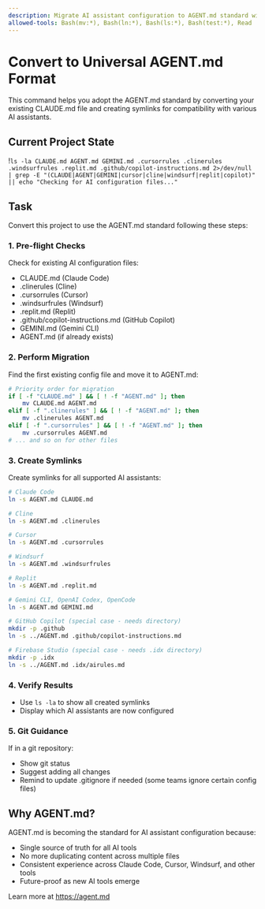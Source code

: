```yaml
---
description: Migrate AI assistant configuration to AGENT.md standard with universal compatibility
allowed-tools: Bash(mv:*), Bash(ln:*), Bash(ls:*), Bash(test:*), Read
---
```


# Convert to Universal AGENT.md Format

This command helps you adopt the AGENT.md standard by converting your existing CLAUDE.md file and creating symlinks for compatibility with various AI assistants.

## Current Project State
!`ls -la CLAUDE.md AGENT.md GEMINI.md .cursorrules .clinerules .windsurfrules .replit.md .github/copilot-instructions.md 2>/dev/null | grep -E "(CLAUDE|AGENT|GEMINI|cursor|cline|windsurf|replit|copilot)" || echo "Checking for AI configuration files..."`

## Task

Convert this project to use the AGENT.md standard following these steps:

### 1. Pre-flight Checks
Check for existing AI configuration files:
- CLAUDE.md (Claude Code)
- .clinerules (Cline)
- .cursorrules (Cursor)
- .windsurfrules (Windsurf)
- .replit.md (Replit)
- .github/copilot-instructions.md (GitHub Copilot)
- GEMINI.md (Gemini CLI)
- AGENT.md (if already exists)

### 2. Perform Migration
Find the first existing config file and move it to AGENT.md:
```bash
# Priority order for migration
if [ -f "CLAUDE.md" ] && [ ! -f "AGENT.md" ]; then
    mv CLAUDE.md AGENT.md
elif [ -f ".clinerules" ] && [ ! -f "AGENT.md" ]; then
    mv .clinerules AGENT.md
elif [ -f ".cursorrules" ] && [ ! -f "AGENT.md" ]; then
    mv .cursorrules AGENT.md
# ... and so on for other files
```

### 3. Create Symlinks
Create symlinks for all supported AI assistants:
```bash
# Claude Code
ln -s AGENT.md CLAUDE.md

# Cline
ln -s AGENT.md .clinerules

# Cursor
ln -s AGENT.md .cursorrules

# Windsurf
ln -s AGENT.md .windsurfrules

# Replit
ln -s AGENT.md .replit.md

# Gemini CLI, OpenAI Codex, OpenCode
ln -s AGENT.md GEMINI.md

# GitHub Copilot (special case - needs directory)
mkdir -p .github
ln -s ../AGENT.md .github/copilot-instructions.md

# Firebase Studio (special case - needs .idx directory)
mkdir -p .idx
ln -s ../AGENT.md .idx/airules.md
```

### 4. Verify Results
- Use `ls -la` to show all created symlinks
- Display which AI assistants are now configured

### 5. Git Guidance
If in a git repository:
- Show git status
- Suggest adding all changes
- Remind to update .gitignore if needed (some teams ignore certain config files)

## Why AGENT.md?

AGENT.md is becoming the standard for AI assistant configuration because:
- Single source of truth for all AI tools
- No more duplicating content across multiple files
- Consistent experience across Claude Code, Cursor, Windsurf, and other tools
- Future-proof as new AI tools emerge

Learn more at https://agent.md